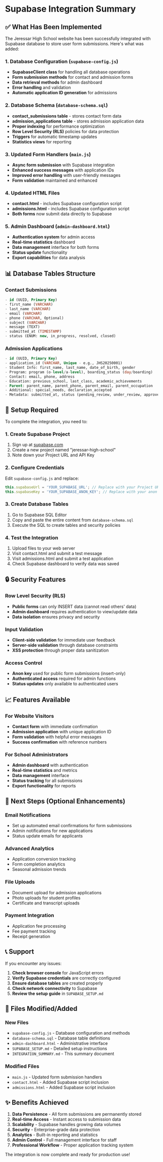 # Supabase Integration Summary

## ✅ What Has Been Implemented

The Jeressar High School website has been successfully integrated with Supabase database to store user form submissions. Here's what was added:

### 1. Database Configuration (`supabase-config.js`)
- **SupabaseClient class** for handling all database operations
- **Form submission methods** for contact and admission forms
- **Data retrieval methods** for admin dashboard
- **Error handling** and validation
- **Automatic application ID generation** for admissions

### 2. Database Schema (`database-schema.sql`)
- **contact_submissions table** - stores contact form data
- **admission_applications table** - stores admission application data
- **Proper indexing** for performance optimization
- **Row Level Security (RLS)** policies for data protection
- **Triggers** for automatic timestamp updates
- **Statistics views** for reporting

### 3. Updated Form Handlers (`main.js`)
- **Async form submission** with Supabase integration
- **Enhanced success messages** with application IDs
- **Improved error handling** with user-friendly messages
- **Form validation** maintained and enhanced

### 4. Updated HTML Files
- **contact.html** - includes Supabase configuration script
- **admissions.html** - includes Supabase configuration script
- **Both forms** now submit data directly to Supabase

### 5. Admin Dashboard (`admin-dashboard.html`)
- **Authentication system** for admin access
- **Real-time statistics** dashboard
- **Data management** interface for both forms
- **Status update** functionality
- **Export capabilities** for data analysis

## 📊 Database Tables Structure

### Contact Submissions
```sql
- id (UUID, Primary Key)
- first_name (VARCHAR)
- last_name (VARCHAR) 
- email (VARCHAR)
- phone (VARCHAR, Optional)
- subject (VARCHAR)
- message (TEXT)
- submitted_at (TIMESTAMP)
- status (ENUM: new, in_progress, resolved, closed)
```

### Admission Applications
```sql
- id (UUID, Primary Key)
- application_id (VARCHAR, Unique - e.g., JHS20250001)
- Student Info: first_name, last_name, date_of_birth, gender
- Program: program (o-level/a-level), boarding_status (day/boarding)
- Contact: email, phone, address
- Education: previous_school, last_class, academic_achievements
- Parent: parent_name, parent_phone, parent_email, parent_occupation
- Additional: special_needs, declaration_accepted
- Metadata: submitted_at, status (pending_review, under_review, approved, rejected, waitlisted)
```

## 🔧 Setup Required

To complete the integration, you need to:

### 1. Create Supabase Project
1. Sign up at [supabase.com](https://supabase.com)
2. Create a new project named "jeressar-high-school"
3. Note down your Project URL and API Key

### 2. Configure Credentials
Edit `supabase-config.js` and replace:
```javascript
this.supabaseUrl = 'YOUR_SUPABASE_URL'; // Replace with your Project URL
this.supabaseKey = 'YOUR_SUPABASE_ANON_KEY'; // Replace with your anon key
```

### 3. Create Database Tables
1. Go to Supabase SQL Editor
2. Copy and paste the entire content from `database-schema.sql`
3. Execute the SQL to create tables and security policies

### 4. Test the Integration
1. Upload files to your web server
2. Visit contact.html and submit a test message
3. Visit admissions.html and submit a test application
4. Check Supabase dashboard to verify data was saved

## 🔒 Security Features

### Row Level Security (RLS)
- **Public forms** can only INSERT data (cannot read others' data)
- **Admin dashboard** requires authentication to view/update data
- **Data isolation** ensures privacy and security

### Input Validation
- **Client-side validation** for immediate user feedback
- **Server-side validation** through database constraints
- **XSS protection** through proper data sanitization

### Access Control
- **Anon key** used for public form submissions (insert-only)
- **Authenticated access** required for admin functions
- **Status updates** only available to authenticated users

## 📈 Features Available

### For Website Visitors
- **Contact form** with immediate confirmation
- **Admission application** with unique application ID
- **Form validation** with helpful error messages
- **Success confirmation** with reference numbers

### For School Administrators
- **Admin dashboard** with authentication
- **Real-time statistics** and metrics
- **Data management** interface
- **Status tracking** for all submissions
- **Export functionality** for reports

## 🚀 Next Steps (Optional Enhancements)

### Email Notifications
- Set up automated email confirmations for form submissions
- Admin notifications for new applications
- Status update emails for applicants

### Advanced Analytics
- Application conversion tracking
- Form completion analytics
- Seasonal admission trends

### File Uploads
- Document upload for admission applications
- Photo uploads for student profiles
- Certificate and transcript uploads

### Payment Integration
- Application fee processing
- Fee payment tracking
- Receipt generation

## 📞 Support

If you encounter any issues:

1. **Check browser console** for JavaScript errors
2. **Verify Supabase credentials** are correctly configured
3. **Ensure database tables** are created properly
4. **Check network connectivity** to Supabase
5. **Review the setup guide** in `SUPABASE_SETUP.md`

## 📝 Files Modified/Added

### New Files
- `supabase-config.js` - Database configuration and methods
- `database-schema.sql` - Database table definitions
- `admin-dashboard.html` - Administrative interface
- `SUPABASE_SETUP.md` - Detailed setup instructions
- `INTEGRATION_SUMMARY.md` - This summary document

### Modified Files
- `main.js` - Updated form submission handlers
- `contact.html` - Added Supabase script inclusion
- `admissions.html` - Added Supabase script inclusion

## ✨ Benefits Achieved

1. **Data Persistence** - All form submissions are permanently stored
2. **Real-time Access** - Instant access to submission data
3. **Scalability** - Supabase handles growing data volumes
4. **Security** - Enterprise-grade data protection
5. **Analytics** - Built-in reporting and statistics
6. **Admin Control** - Full management interface for staff
7. **Professional Workflow** - Proper application tracking system

The integration is now complete and ready for production use!